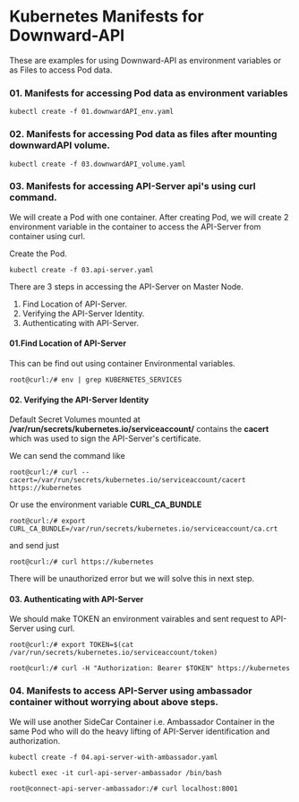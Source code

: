 # Kubernetes Manifests for Downward-API

These are examples for using Downward-API as environment variables or as Files to access Pod data.

### 01. Manifests for accessing Pod data as environment variables

`kubectl create -f 01.downwardAPI_env.yaml`

### 02. Manifests for accessing Pod data as files after mounting downwardAPI volume.

`kubectl create -f 03.downwardAPI_volume.yaml`

### 03. Manifests for accessing API-Server api's using curl command.

We will create a Pod with one container. After creating Pod, we will create 2 environment variable in the container to access the API-Server from container using curl.

Create the Pod.

`kubectl create -f 03.api-server.yaml`

There are 3 steps in accessing the API-Server on Master Node.

1. Find Location of API-Server.
1. Verifying the API-Server Identity.
1. Authenticating with API-Server.

#### 01.Find Location of API-Server

This can be find out using container Environmental variables.

`root@curl:/# env | grep KUBERNETES_SERVICES`

#### 02. Verifying the API-Server Identity

Default Secret Volumes mounted at **/var/run/secrets/kubernetes.io/serviceaccount/** contains the **cacert** which was used to sign the API-Server's certificate.

We can send the command like

`root@curl:/# curl --cacert=/var/run/secrets/kubernetes.io/serviceaccount/cacert https://kubernetes`

Or use the environment variable **CURL_CA_BUNDLE**

`root@curl:/# export CURL_CA_BUNDLE=/var/run/secrets/kubernetes.io/serviceaccount/ca.crt`

and send just

`root@curl:/# curl https://kubernetes`

There will be unauthorized error but we will solve this in next step.

#### 03. Authenticating with API-Server

We should make TOKEN an environment vairables and sent request to API-Server using curl.

`root@curl:/# export TOKEN=$(cat /var/run/secrets/kubernetes.io/serviceaccount/token)`

`root@curl:/# curl -H "Authorization: Bearer $TOKEN" https://kubernetes`

### 04. Manifests to access API-Server using ambassador container without worrying about above steps.

We will use another SideCar Container i.e. Ambassador Container in the same Pod who will do the heavy lifting of API-Server identification and authorization.

`kubectl create -f 04.api-server-with-ambassador.yaml`

`kubectl exec -it curl-api-server-ambassador /bin/bash`

`root@connect-api-server-ambassador:/# curl localhost:8001`

